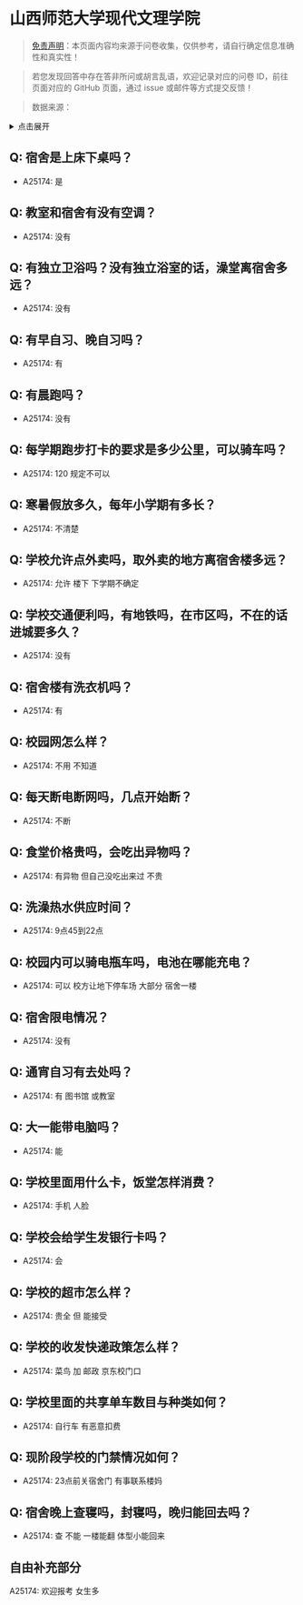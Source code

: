 # 山西师范大学现代文理学院

> [免责声明](https://colleges.chat/#_3)：本页面内容均来源于问卷收集，仅供参考，请自行确定信息准确性和真实性！

> 若您发现回答中存在答非所问或胡言乱语，欢迎记录对应的问卷 ID，前往页面对应的 GitHub 页面，通过 issue 或邮件等方式提交反馈！

> 数据来源：

<details><summary>点击展开</summary>
<ul>
<li>A25174: 匿名 (2024 年 06 月)</li>
</ul>
</details>

## Q: 宿舍是上床下桌吗？

- A25174: 是

## Q: 教室和宿舍有没有空调？

- A25174: 没有

## Q: 有独立卫浴吗？没有独立浴室的话，澡堂离宿舍多远？

- A25174: 没有

## Q: 有早自习、晚自习吗？

- A25174: 有

## Q: 有晨跑吗？

- A25174: 没有

## Q: 每学期跑步打卡的要求是多少公里，可以骑车吗？

- A25174: 120  规定不可以

## Q: 寒暑假放多久，每年小学期有多长？

- A25174: 不清楚

## Q: 学校允许点外卖吗，取外卖的地方离宿舍楼多远？

- A25174: 允许 楼下 下学期不确定

## Q: 学校交通便利吗，有地铁吗，在市区吗，不在的话进城要多久？

- A25174: 没有

## Q: 宿舍楼有洗衣机吗？

- A25174: 有

## Q: 校园网怎么样？

- A25174: 不用  不知道

## Q: 每天断电断网吗，几点开始断？

- A25174: 不断

## Q: 食堂价格贵吗，会吃出异物吗？

- A25174: 有异物  但自己没吃出来过 不贵

## Q: 洗澡热水供应时间？

- A25174: 9点45到22点

## Q: 校园内可以骑电瓶车吗，电池在哪能充电？

- A25174: 可以  校方让地下停车场  大部分 宿舍一楼

## Q: 宿舍限电情况？

- A25174: 没有

## Q: 通宵自习有去处吗？

- A25174: 有  图书馆  或教室

## Q: 大一能带电脑吗？

- A25174: 能

## Q: 学校里面用什么卡，饭堂怎样消费？

- A25174: 手机  人脸

## Q: 学校会给学生发银行卡吗？

- A25174: 会

## Q: 学校的超市怎么样？

- A25174: 贵全 但 能接受

## Q: 学校的收发快递政策怎么样？

- A25174: 菜鸟 加  邮政  京东校门口

## Q: 学校里面的共享单车数目与种类如何？

- A25174: 自行车   有恶意扣费

## Q: 现阶段学校的门禁情况如何？

- A25174: 23点前关宿舍门  有事联系楼妈

## Q: 宿舍晚上查寝吗，封寝吗，晚归能回去吗？

- A25174: 查  不能  一楼能翻  体型小能回来

## 自由补充部分

A25174: 欢迎报考  女生多